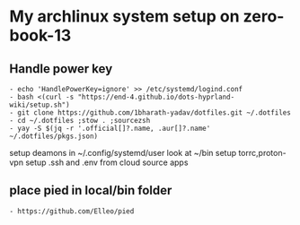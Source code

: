 # My archlinux system setup on zero-book-13

## Handle power key
    - echo 'HandlePowerKey=ignore' >> /etc/systemd/logind.conf  
    - bash <(curl -s "https://end-4.github.io/dots-hyprland-wiki/setup.sh")
    - git clone https://github.com/1bharath-yadav/dotfiles.git ~/.dotfiles
    - cd ~/.dotfiles ;stow . ;sourcezsh
    - yay -S $(jq -r '.official[]?.name, .aur[]?.name' ~/.dotfiles/pkgs.json)

setup deamons in ~/.config/systemd/user look at ~/bin
setup torrc,proton-vpn 
setup .ssh and .env from cloud 
source apps



## place pied in local/bin folder

    - https://github.com/Elleo/pied
  
